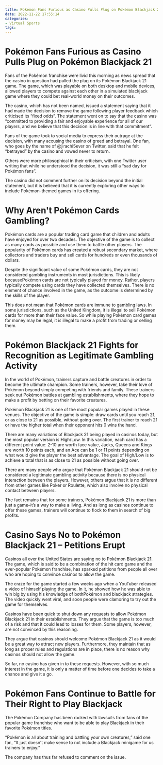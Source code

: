 ```yaml
---
title: Pokémon Fans Furious as Casino Pulls Plug on Pokémon Blackjack 21
date: 2022-11-22 17:55:14
categories:
- Virtual Sports
tags:
---
```



#  Pokémon Fans Furious as Casino Pulls Plug on Pokémon Blackjack 21

Fans of the Pokémon franchise were livid this morning as news spread that the casino in question had pulled the plug on its Pokémon Blackjack 21 game. The game, which was playable on both desktop and mobile devices, allowed players to compete against each other in a simulated blackjack game where they could bet real-world money on their outcomes.

The casino, which has not been named, issued a statement saying that it had made the decision to remove the game following player feedback which criticised its “fixed odds”. The statement went on to say that the casino was “committed to providing a fair and enjoyable experience for all of our players, and we believe that this decision is in line with that commitment”.

Fans of the game took to social media to express their outrage at the decision, with many accusing the casino of greed and betrayal. One fan, who goes by the name of @jirachi5ever on Twitter, said that he felt “betrayed” by the casino and vowed never to return.

Others were more philosophical in their criticism, with one Twitter user writing that while he understood the decision, it was still a “sad day for Pokémon fans”.

The casino did not comment further on its decision beyond the initial statement, but it is believed that it is currently exploring other ways to include Pokémon-themed games in its offering.

#  Why Aren't Pokémon Cards Gambling?

Pokémon cards are a popular trading card game that children and adults have enjoyed for over two decades. The objective of the game is to collect as many cards as possible and use them to battle other players. The popularity of Pokémon cards has created a robust secondary market, where collectors and traders buy and sell cards for hundreds or even thousands of dollars.

Despite the significant value of some Pokémon cards, they are not considered gambling instruments in most jurisdictions. This is likely becausePokémon cards are not typically played for money. Rather, players typically compete using cards they have collected themselves. There is no element of chance involved in the game, as the outcome is determined by the skills of the player.

This does not mean that Pokémon cards are immune to gambling laws. In some jurisdictions, such as the United Kingdom, it is illegal to sell Pokémon cards for more than their face value. So while playing Pokémon card games for money may be legal, it is illegal to make a profit from trading or selling them.

#  Pokémon Blackjack 21 Fights for Recognition as Legitimate Gambling Activity

In the world of Pokémon, trainers capture and battle creatures in order to become the ultimate champion. Some trainers, however, take their love of Pokémon beyond simply competing with friends and family. These trainers seek out Pokémon battles at gambling establishments, where they hope to make a profit by betting on their favorite creatures.

Pokémon Blackjack 21 is one of the most popular games played in these venues. The objective of the game is simple: draw cards until you reach 21, or as close to 21 as possible, without going over. The first trainer to reach 21 or have the higher total when their opponent hits 0 wins the hand.

There are many variations of Blackjack 21 being played in casinos today, but the most popular version is High/Low. In this variation, each card has a different point value: 2-10 are worth face value, Jacks, Queens and Kings are worth 10 points each, and an Ace can be 1 or 11 points depending on what would give the player the best advantage. The goal of High/Low is to achieve a total that is as close to 21 as possible without going over.

There are many people who argue that Pokémon Blackjack 21 should not be considered a legitimate gambling activity because there is no physical interaction between the players. However, others argue that it is no different from other games like Poker or Roulette, which also involve no physical contact between players.

The fact remains that for some trainers, Pokémon Blackjack 21 is more than just a game–it’s a way to make a living. And as long as casinos continue to offer these games, trainers will continue to flock to them in search of big profits.

#  Casino Says No to Pokémon Blackjack 21 – Petitions Erupt

Casinos all over the United States are saying no to Pokémon Blackjack 21. The game, which is said to be a combination of the hit card game and the ever-popular Pokémon franchise, has sparked petitions from people all over who are hoping to convince casinos to allow the game.

The craze for the game started a few weeks ago when a YouTuber released a video of himself playing the game. In it, he showed how he was able to win big by using his knowledge of bothPokémon and blackjack strategies. The video quickly went viral, and soon people were clamoring to try out the game for themselves.

Casinos have been quick to shut down any requests to allow Pokémon Blackjack 21 in their establishments. They argue that the game is too much of a risk and that it could lead to losses for them. Some players, however, are not convinced by this reasoning.

They argue that casinos should welcome Pokémon Blackjack 21 as it would be a great way to attract new players. Furthermore, they maintain that as long as proper rules and regulations are in place, there is no reason why casinos should not allow the game.

So far, no casino has given in to these requests. However, with so much interest in the game, it is only a matter of time before one decides to take a chance and give it a go.

#  Pokémon Fans Continue to Battle for Their Right to Play Blackjack

The Pokémon Company has been rocked with lawsuits from fans of the popular game franchise who want to be able to play Blackjack in their favorite Pokémon titles.

“Pokémon is all about training and battling your own creatures,” said one fan, “It just doesn’t make sense to not include a Blackjack minigame for us trainers to enjoy.”

The company has thus far refused to comment on the issue.